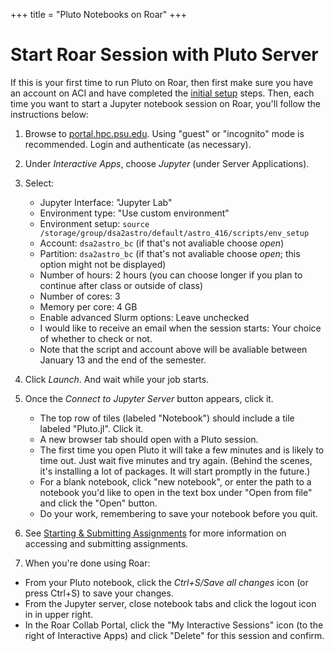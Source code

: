 +++
title = "Pluto Notebooks on Roar"
+++

# Start Roar Session with Pluto Server

If this is your first time to run Pluto on Roar, then first make sure you have an account on ACI and have completed the [initial setup](/tips/roar/) steps.
Then, each time you want to start a Jupyter notebook session on Roar, you'll follow the instructions below:
1. Browse to [portal.hpc.psu.edu](https://portal.hpc.psu.edu).
Using "guest" or "incognito" mode is recommended.
Login and authenticate (as necessary).

1. Under _Interactive Apps_, choose _Jupyter_ (under Server Applications).
2. Select:
   - Jupyter Interface: "Jupyter Lab"
   - Environment type: "Use custom environment"
   - Environment setup:  `source /storage/group/dsa2astro/default/astro_416/scripts/env_setup`
   - Account:  `dsa2astro_bc` (if that's not avaliable choose _open_)
   - Partition: `dsa2astro_bc` (if that's not avaliable choose _open_; this option might not be displayed) 
   - Number of hours: 2 hours  (you can choose longer if you plan to continue after class or outside of class)
   - Number of cores: 3
   - Memory per core: 4 GB
   - Enable advanced Slurm options: Leave unchecked
   - I would like to receive an email when the session starts: Your choice of whether to check or not.
   - Note that the script and account above will be avaliable between January 13 and the end of the semester.
3. Click _Launch_.  And wait while your job starts.
4. Once the _Connect to Jupyter Server_ button appears, click it.
   + The top row of tiles (labeled "Notebook") should include a tile labeled "Pluto.jl".  Click it.  
   + A new browser tab should open with a Pluto session.
   + The first time you open Pluto it will take a few minutes and is likely to time out.  Just wait five minutes and try again.  (Behind the scenes, it's installing a lot of packages.  It will start promptly in the future.)
   + For a blank notebook, click "new notebook", or enter the path to a notebook you'd like to open in the text box under "Open from file" and click the "Open" button.
   + Do your work, remembering to save your notebook before you quit.
5. See [Starting & Submitting Assignments](/tips/labs/) for more information on accessing and submitting assignments.
6. When you're done using Roar:
- From your Pluto notebook, click the _Ctrl+S/Save all changes_ icon (or press Ctrl+S) to save your changes.
- From the Jupyter server, close notebook tabs and click the logout icon in in upper right.
- In the Roar Collab Portal, click the "My Interactive Sessions" icon (to the right of Interactive Apps) and click "Delete" for this session and confirm.
